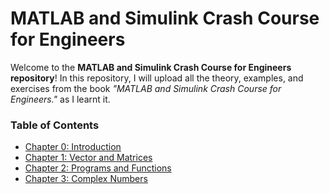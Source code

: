 # MATLAB and Simulink Crash Course for Engineers

Welcome to the **MATLAB and Simulink Crash Course for Engineers repository**! In this repository, I will upload all the theory, examples, and exercises from the book _"MATLAB and Simulink Crash Course for Engineers."_ as I learnt it. 

### Table of Contents
- [Chapter 0: Introduction](https://github.com/asanchezba/MATLAB/tree/main/00_Introduction)
- [Chapter 1: Vector and Matrices](https://github.com/asanchezba/MATLAB/tree/main/01_Vector%20and%20Matrices)
- [Chapter 2: Programs and Functions](https://github.com/asanchezba/MATLAB/tree/main/02_Programs%20and%20Functions)
- [Chapter 3: Complex Numbers]()
